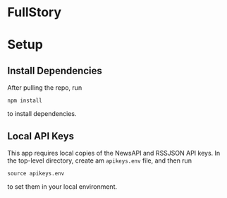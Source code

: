 # FullStory #

# Setup #
## Install Dependencies ##
After pulling the repo, run

	npm install

to install dependencies.

## Local API Keys ##
This app requires local copies of the NewsAPI and RSSJSON API keys. In the top-level directory, create am `apikeys.env` file, and then run

    source apikeys.env

to set them in your local environment.